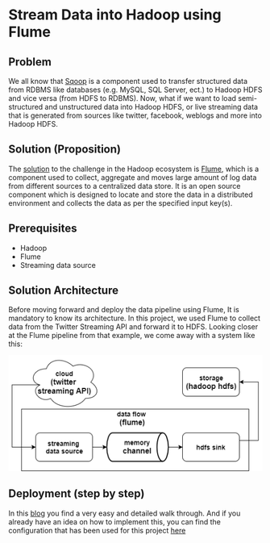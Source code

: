 # Stream Data into Hadoop using Flume

## Problem

We all know that [Sqoop](https://a-djebali.github.io/hadoop-sqoop-data-aggregation/) is a component used to transfer structured data from RDBMS like databases (e.g. MySQL, SQL Server, ect.) to Hadoop HDFS and vice versa (from HDFS to RDBMS). Now, what if we want to load semi-structured and unstructured data into Hadoop HDFS, or live streaming data that is generated from sources like twitter, facebook, weblogs and more into Hadoop HDFS.

## Solution (Proposition)

The [solution](https://a-djebali.github.io/hadoop-flume-stream-data/) to the challenge in the Hadoop ecosystem is [Flume](https://flume.apache.org/), which is a component used to collect, aggregate and moves large amount of log data from different sources to a centralized data store. It is an open source component which is designed to locate and store the data in a distributed environment and collects the data as per the specified input key(s).

## Prerequisites 

* Hadoop
* Flume
* Streaming data source 

## Solution Architecture 

Before moving forward and deploy the data pipeline using Flume, It is mandatory to know its architecture. In this project, we used Flume to collect data from the Twitter Streaming API and forward it to HDFS. Looking closer at the Flume pipeline from that example, we come away with a system like this:

![Data Pipeline Architecture using Flume](https://raw.githubusercontent.com/a-djebali/a-djebali.github.io/master/images/flume-architecture.png)

## Deployment (step by step)

In this [blog](https://a-djebali.github.io/hadoop-flume-stream-data/) you find a very easy and detailed walk through. And if you already have an idea on how to implement this, you can find the configuration that has been used for this project [here](twitter.conf)
